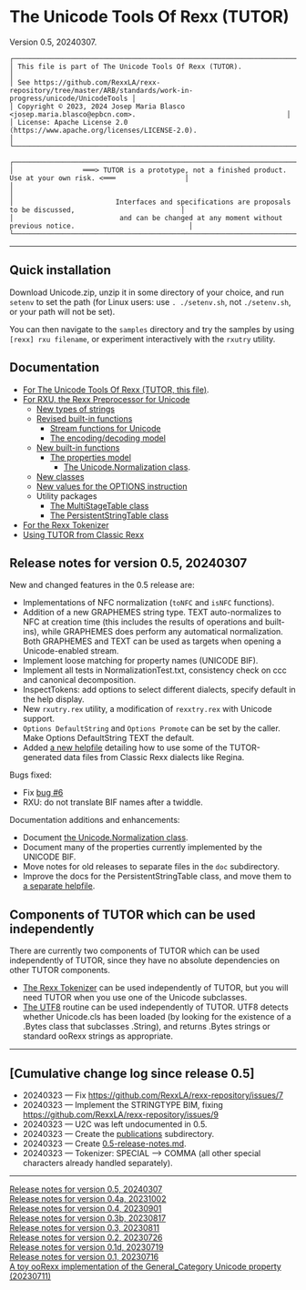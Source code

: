 # The Unicode Tools Of Rexx (TUTOR)

Version 0.5, 20240307.

```
┌───────────────────────────────────────────────────────────────────────────────────────────────────────────────┐  
│ This file is part of The Unicode Tools Of Rexx (TUTOR).                                                       │
│ See https://github.com/RexxLA/rexx-repository/tree/master/ARB/standards/work-in-progress/unicode/UnicodeTools │
│ Copyright © 2023, 2024 Josep Maria Blasco <josep.maria.blasco@epbcn.com>.                                     │
│ License: Apache License 2.0 (https://www.apache.org/licenses/LICENSE-2.0).                                    │
└───────────────────────────────────────────────────────────────────────────────────────────────────────────────┘
```

```
┌───────────────────────────────────────────────────────────────────────────────────────────────────────────────┐  
│                 ═══> TUTOR is a prototype, not a finished product. Use at your own risk. <═══                 │
│                                                                                                               │
│                         Interfaces and specifications are proposals to be discussed,                          │  
│                          and can be changed at any moment without previous notice.                            │  
└───────────────────────────────────────────────────────────────────────────────────────────────────────────────┘
```

---

## Quick installation

Download Unicode.zip, unzip it in some directory of your choice, and run ``setenv`` to set the path (for Linux users: use ``. ./setenv.sh``, not ``./setenv.sh``, or your path will not be set).

You can then navigate to the ``samples`` directory and try the samples by using ``[rexx] rxu filename``, or experiment interactively with the ``rxutry`` utility.

## Documentation

* [For The Unicode Tools Of Rexx (TUTOR, this file)](https://github.com/RexxLA/rexx-repository/blob/master/ARB/standards/work-in-progress/unicode/UnicodeTools/readme.md).
* [For RXU, the Rexx Preprocessor for Unicode](https://github.com/RexxLA/rexx-repository/blob/master/ARB/standards/work-in-progress/unicode/UnicodeTools/doc/rxu.md)
  * [New types of strings](https://github.com/RexxLA/rexx-repository/blob/master/ARB/standards/work-in-progress/unicode/UnicodeTools/doc/string-types.md)
  * [Revised built-in functions](https://github.com/RexxLA/rexx-repository/blob/master/ARB/standards/work-in-progress/unicode/UnicodeTools/doc/built-in.md)
    * [Stream functions for Unicode](https://github.com/RexxLA/rexx-repository/blob/master/ARB/standards/work-in-progress/unicode/UnicodeTools/doc/stream.md)
    * [The encoding/decoding model](https://github.com/RexxLA/rexx-repository/blob/master/ARB/standards/work-in-progress/unicode/UnicodeTools/doc/encodings.md)
  * [New built-in functions](https://github.com/RexxLA/rexx-repository/blob/master/ARB/standards/work-in-progress/unicode/UnicodeTools/doc/new-functions.md)
    * [The properties model](https://github.com/RexxLA/rexx-repository/blob/master/ARB/standards/work-in-progress/unicode/UnicodeTools/doc/properties.md)
      * [The Unicode.Normalization class](doc/properties/Unicode.Normalization.md).
  * [New classes](https://github.com/RexxLA/rexx-repository/blob/master/ARB/standards/work-in-progress/unicode/UnicodeTools/doc/classes.md)
  * [New values for the OPTIONS instruction](https://github.com/RexxLA/rexx-repository/blob/master/ARB/standards/work-in-progress/unicode/UnicodeTools/doc/options.md)
  * Utility packages
    * [The MultiStageTable class](doc/multi-stage-table.md)
    * [The PersistentStringTable class](doc/persistent-string-table.md)
* [For the Rexx Tokenizer](https://github.com/RexxLA/rexx-repository/blob/master/ARB/standards/work-in-progress/unicode/UnicodeTools/parser/readme.md)
* [Using TUTOR from Classic Rexx](doc/using-tutor-from-classic-rexx.md)

## Release notes for version 0.5, 20240307

New and changed features in the 0.5 release are:

* Implementations of NFC normalization (``toNFC`` and ``isNFC`` functions).
* Addition of a new GRAPHEMES string type. TEXT auto-normalizes to NFC at creation time (this includes the results of operations and built-ins), while GRAPHEMES does perform any automatical normalization. Both GRAPHEMES and TEXT can be used as targets when opening a Unicode-enabled stream.
* Implement loose matching for property names (UNICODE BIF).
* Implement all tests in NormalizationTest.txt, consistency check on ccc and canonical decomposition.
* InspectTokens: add options to select different dialects, specify default in the help display.
* New ``rxutry.rex`` utility, a modification of ``rexxtry.rex`` with Unicode support.
* ``Options DefaultString`` and ``Options Promote`` can be set by the caller. Make Options DefaultString TEXT the default.
* Added [a new helpfile](doc/using-tutor-from-classic-rexx.md) detailing how to use some of the TUTOR-generated data files from Classic Rexx dialects like Regina.

Bugs fixed:

* Fix [bug #6](https://github.com/RexxLA/rexx-repository/issues/6)
* RXU: do not translate BIF names after a twiddle.

Documentation additions and enhancements:

* Document [the Unicode.Normalization class](doc/properties/Unicode.Normalization.md).
* Document many of the properties currently implemented by the UNICODE BIF.
* Move notes for old releases to separate files in the ``doc`` subdirectory.
* Improve the docs for the PersistentStringTable class, and move them to [a separate helpfile](doc/persistent-string-table.md).

## Components of TUTOR which can be used independently

There are currently two components of TUTOR which can be used independently of TUTOR, since they have no absolute dependencies on other TUTOR components.

* [The Rexx Tokenizer](https://github.com/RexxLA/rexx-repository/blob/master/ARB/standards/work-in-progress/unicode/UnicodeTools/parser/readme.md) can be used independently of TUTOR, but you will need TUTOR
  when you use one of the Unicode subclasses.
* [The UTF8](utf8.cls) routine can be used independently of TUTOR. UTF8 detects whether Unicode.cls has been loaded (by looking for the existence of a .Bytes class that subclasses .String), and returns .Bytes strings or standard ooRexx strings as appropriate.

---

## \[Cumulative change log since release 0.5\]

* 20240323 &mdash; Fix https://github.com/RexxLA/rexx-repository/issues/7
* 20240323 &mdash; Implement the STRINGTYPE BIM, fixing https://github.com/RexxLA/rexx-repository/issues/9
* 20240323 &mdash; U2C was left undocumented in 0.5. 
* 20240323 &mdash; Create the [publications](publications) subdirectory.
* 20240323 &mdash; Create [0.5-release-notes.md](doc/0.5-release-notes.md).
* 20240323 &mdash; Tokenizer: SPECIAL --> COMMA (all other special characters already handled separately).

---

[Release notes for version 0.5, 20240307](doc/0.5-release-notes.md)<br>
[Release notes for version 0.4a, 20231002](doc/0.4a-release-notes.md)<br>
[Release notes for version 0.4, 20230901](doc/0.4-release-notes.md)<br>
[Release notes for version 0.3b, 20230817](doc/0.3b-release-notes.md)<br>
[Release notes for version 0.3, 20230811](doc/0.3-release-notes.md)<br>
[Release notes for version 0.2, 20230726](doc/0.2-release-notes.md)<br>
[Release notes for version 0.1d, 20230719](doc/0.1d-release-notes.md)<br>
[Release notes for version 0.1, 20230716](doc/0.1-release-notes.md)<br>
[A toy ooRexx implementation of the General_Category Unicode property (20230711)](doc/pre-0.1-release-notes.md)
